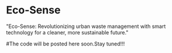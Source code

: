 # Eco-Sense
"Eco-Sense: Revolutionizing urban waste management with smart technology for a cleaner, more sustainable future."


#The code will be posted here soon.Stay tuned!!!
